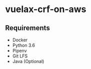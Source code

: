 # vuelax-crf-on-aws

## Requirements  

 - Docker
 - Python 3.6
 - Pipenv
 - Git LFS
 - Java (Optional)
